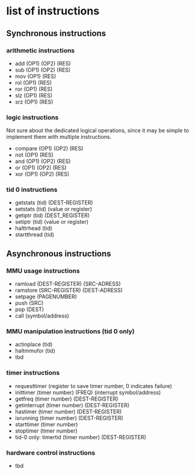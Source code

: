 # list of instructions

## Synchronous instructions

### arithmetic instructions
* add (OP1) (OP2) (RES)
* sub (OP1) (OP2) (RES)
* mov (OP1) (RES)
* rol (OP1) (RES)
* ror (OP1) (RES)
* slz (OP1) (RES)
* srz (OP1) (RES)

### logic instructions
Not sure about the dedicated logical operations, since it may be simple to implement them with multiple instructions.
* compare (OP1) (OP2) (RES)
* not (OP1) (RES)
* and (OP1) (OP2) (RES)
* or  (OP1) (OP2) (RES)
* xor (OP1) (OP2) (RES)

### tid 0 instructions
* getstats (tid) (DEST-REGISTER)
* setstats (tid) (value or register)
* getiptr (tid) (DEST_REGISTER)
* setiptr (tid) (value or register)
* halttrhead (tid)
* startthread (tid)

## Asynchronous instructions

### MMU usage instructions
* ramload (DEST-REGISTER) (SRC-ADRESS)
* ramstore (SRC-REGISTER) (DEST-ADRESS)
* setpage (PAGENUMBER)
* push (SRC)
* pop (DEST)
* call (symbol/address)

### MMU manipulation instructions (tid 0 only)
* actinplace (tid)
* haltmmufor (tid)
* tbd

### timer instructions
* requesttimer (register to save timer number, 0 indicates failure)
* inittimer (timer number) (FREQ) (interrupt symbol/address)
* getfreq (timer number) (DEST-REGISTER)
* getinterrupt (timer number) (DEST-REGISTER)
* hastimer (timer number) (DEST-REGISTER)
* isrunning (timer number) (DEST-REGISTER)
* starttimer (timer number)
* stoptimer (timer number)
* tid-0 only: timertid (timer number) (DEST-REGISTER)

### hardware control instructions
* tbd
